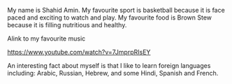 My name is Shahid Amin.
My favourite sport is basketball because it is face paced and exciting to watch and play.
My favourite food is Brown Stew because it is filling nutritious and healthy.

Alink to my favourite music

https://www.youtube.com/watch?v=7JmprpRIsEY

An interesting fact about myself is that I like to learn foreign languages including: Arabic, Russian, Hebrew, and some Hindi, Spanish and French.
